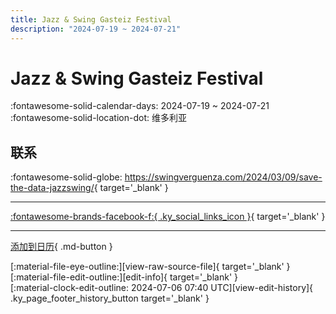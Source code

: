 ```yaml
---
title: Jazz & Swing Gasteiz Festival
description: "2024-07-19 ~ 2024-07-21"
---
```


# Jazz & Swing Gasteiz Festival 

:fontawesome-solid-calendar-days: 2024-07-19 ~ 2024-07-21  
:fontawesome-solid-location-dot: 维多利亚  

## 联系

:fontawesome-solid-globe: <https://swingverguenza.com/2024/03/09/save-the-data-jazzswing/>{ target='_blank' }  

---

 [:fontawesome-brands-facebook-f:{ .ky_social_links_icon }](https://www.facebook.com/events/3544885612389987){ target='_blank' }

---

[添加到日历](https://swing.news/ics/zh-Hans/2024/es/jazz-n-swing-gasteiz-festival-2024.ics){ .md-button }

<div class="ky_page_footer" markdown>
<div class="ky_page_footer_trailing" markdown="span">
[:material-file-eye-outline:][view-raw-source-file]{ target='_blank' }
[:material-file-edit-outline:][edit-info]{ target='_blank' }
</div>
<div class="ky_page_footer_leading" markdown="span">
[:material-clock-edit-outline: 2024-07-06 07:40 UTC][view-edit-history]{ .ky_page_footer_history_button target='_blank' }
</div>
</div>

[view-raw-source-file]: https://github.com/swingdance/events/blob/main/2024/es/jazz-n-swing-gasteiz-festival-2024.json "查看原始源文件"
[edit-info]: https://github.com/swingdance/events/issues/new?assignees=&labels=update+event&projects=&template=03-update_entity.yml&title=%5B2024%2Fes%5D%20Jazz%20%26%20Swing%20Gasteiz%20Festival&region=es&year=2024&id=jazz-n-swing-gasteiz-festival-2024&name=Jazz%20%26%20Swing%20Gasteiz%20Festival&org_id= "编辑信息"

[view-edit-history]: https://github.com/swingdance/events/commits/main/2024/es/jazz-n-swing-gasteiz-festival-2024.json "查看编辑历史"
